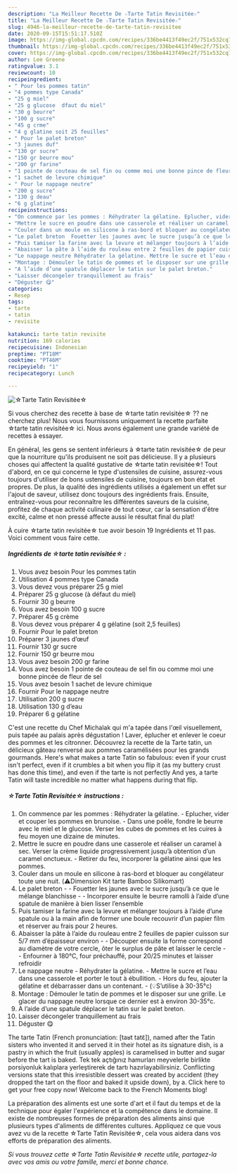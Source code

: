 ```yaml
---
description: "La Meilleur Recette De ☆Tarte Tatin Revisitée☆"
title: "La Meilleur Recette De ☆Tarte Tatin Revisitée☆"
slug: 4946-la-meilleur-recette-de-tarte-tatin-revisitee
date: 2020-09-15T15:51:17.510Z
image: https://img-global.cpcdn.com/recipes/336be4413f49ec2f/751x532cq70/☆tarte-tatin-revisitee☆-photo-principale-de-la-recette.jpg
thumbnail: https://img-global.cpcdn.com/recipes/336be4413f49ec2f/751x532cq70/☆tarte-tatin-revisitee☆-photo-principale-de-la-recette.jpg
cover: https://img-global.cpcdn.com/recipes/336be4413f49ec2f/751x532cq70/☆tarte-tatin-revisitee☆-photo-principale-de-la-recette.jpg
author: Lee Greene
ratingvalue: 3.1
reviewcount: 10
recipeingredient:
- " Pour les pommes tatin"
- "4 pommes type Canada"
- "25 g miel"
- "25 g glucose  dfaut du miel"
- "30 g beurre"
- "100 g sucre"
- "45 g crme"
- "4 g glatine soit 25 feuilles"
- " Pour le palet breton"
- "3 jaunes duf"
- "130 gr sucre"
- "150 gr beurre mou"
- "200 gr farine"
- "1 pointe de couteau de sel fin ou comme moi une bonne pince de fleur de sel"
- "1 sachet de levure chimique"
- " Pour le nappage neutre"
- "200 g sucre"
- "130 g deau"
- "6 g glatine"
recipeinstructions:
- "On commence par les pommes : Réhydrater la gélatine. Eplucher, vider et couper les pommes en brunoise. Dans une poêle, fondre le beurre avec le miel et le glucose. Verser les cubes de pommes et les cuires à feu moyen une dizaine de minutes."
- "Mettre le sucre en poudre dans une casserole et réaliser un caramel à sec. Verser la crème liquide progressivement jusqu’à obtention d’un caramel onctueux. Retirer du feu, incorporer la gélatine ainsi que les pommes."
- "Couler dans un moule en silicone à ras-bord et bloquer au congélateur toute une nuit. (⚠️Dimension Kit tarte Bamboo Silikomart)"
- "Le palet breton  Fouetter les jaunes avec le sucre jusqu’à ce que le mélange blanchisse  Incorporer ensuite le beurre ramolli à l’aide d’une spatule de manière à bien lisser l’ensemble"
- "Puis tamiser la farine avec la levure et mélanger toujours à l’aide d’une spatule ou à la main afin de former une boule recouvrir d’un papier film et réserver au frais pour 2 heures."
- "Abaisser la pâte à l’aide du rouleau entre 2 feuilles de papier cuisson sur 5/7 mm d’épaisseur environ  Découper ensuite la forme correspond au diamètre de votre cercle, ôter le surplus de pâte et laisser le cercle  Enfourner à 180°C, four préchauffé, pour 20/25 minutes et laisser refroidir"
- "Le nappage neutre Réhydrater la gélatine. Mettre le sucre et l’eau dans une casserole et porter le tout à ébullition. Hors du feu, ajouter la gélatine et débarrasser dans un contenant. (💡S’utilise à 30-35°c)"
- "Montage : Démouler le tatin de pommes et le disposer sur une grille. Le glacer du nappage neutre lorsque ce dernier est à environ 30-35°c."
- "A l’aide d’une spatule déplacer le tatin sur le palet breton."
- "Laisser décongeler tranquillement au frais"
- "Déguster 😋"
categories:
- Resep
tags:
- tarte
- tatin
- revisite

katakunci: tarte tatin revisite 
nutrition: 169 calories
recipecuisine: Indonesian
preptime: "PT18M"
cooktime: "PT46M"
recipeyield: "1"
recipecategory: Lunch

---
```



![☆Tarte Tatin Revisitée☆](https://img-global.cpcdn.com/recipes/336be4413f49ec2f/751x532cq70/☆tarte-tatin-revisitee☆-photo-principale-de-la-recette.jpg)

Si vous cherchez des recette à base de ☆tarte tatin revisitée☆ ?? ne cherchez plus! Nous vous fournissons uniquement la recette parfaite ☆tarte tatin revisitée☆ ici. Nous avons également une grande variété de recettes à essayer.

En général, les gens se sentent inférieurs à ☆tarte tatin revisitée☆ de peur que la nourriture qu'ils produisent ne soit pas délicieuse. Il y a plusieurs choses qui affectent la qualité gustative de ☆tarte tatin revisitée☆! Tout d'abord, en ce qui concerne le type d'ustensiles de cuisine, assurez-vous toujours d'utiliser de bons ustensiles de cuisine, toujours en bon état et propres. De plus, la qualité des ingrédients utilisés a également un effet sur l'ajout de saveur, utilisez donc toujours des ingrédients frais. Ensuite, entraînez-vous pour reconnaître les différentes saveurs de la cuisine, profitez de chaque activité culinaire de tout cœur, car la sensation d'être excité, calme et non pressé affecte aussi le résultat final du plat!

<!--inarticleads1-->

À cuire ☆tarte tatin revisitée☆ tue avoir besoin 19 Ingrédients et 11 pas. Voici comment vous faire cette.

##### Ingrédients de ☆tarte tatin revisitée☆ :

1. Vous avez besoin  Pour les pommes tatin
1. Utilisation 4 pommes type Canada
1. Vous devez vous préparer 25 g miel
1. Préparer 25 g glucose (à défaut du miel)
1. Fournir 30 g beurre
1. Vous avez besoin 100 g sucre
1. Préparer 45 g crème
1. Vous devez vous préparer 4 g gélatine (soit 2,5 feuilles)
1. Fournir  Pour le palet breton
1. Préparer 3 jaunes d’œuf
1. Fournir 130 gr sucre
1. Fournir 150 gr beurre mou
1. Vous avez besoin 200 gr farine
1. Vous avez besoin 1 pointe de couteau de sel fin ou comme moi une bonne pincée de fleur de sel
1. Vous avez besoin 1 sachet de levure chimique
1. Fournir  Pour le nappage neutre
1. Utilisation 200 g sucre
1. Utilisation 130 g d’eau
1. Préparer 6 g gélatine


C&#39;est une recette du Chef Michalak qui m&#39;a tapée dans l&#39;œil visuellement, puis tapée au palais après dégustation ! Laver, éplucher et enlever le coeur des pommes et les citronner. Découvrez la recette de la Tarte tatin, un délicieux gâteau renversé aux pommes caramélisées pour les grands gourmands. Here&#39;s what makes a tarte Tatin so fabulous: even if your crust isn&#39;t perfect, even if it crumbles a bit when you flip it (as my buttery crust has done this time), and even if the tarte is not perfectly And yes, a tarte Tatin will taste incredible no matter what happens during that flip. 

<!--inarticleads2-->

##### ☆Tarte Tatin Revisitée☆ instructions :

1. On commence par les pommes : Réhydrater la gélatine. - Eplucher, vider et couper les pommes en brunoise. - Dans une poêle, fondre le beurre avec le miel et le glucose. Verser les cubes de pommes et les cuires à feu moyen une dizaine de minutes.
1. Mettre le sucre en poudre dans une casserole et réaliser un caramel à sec. Verser la crème liquide progressivement jusqu’à obtention d’un caramel onctueux. - Retirer du feu, incorporer la gélatine ainsi que les pommes.
1. Couler dans un moule en silicone à ras-bord et bloquer au congélateur toute une nuit. (⚠️Dimension Kit tarte Bamboo Silikomart)
1. Le palet breton -  - Fouetter les jaunes avec le sucre jusqu’à ce que le mélange blanchisse -  - Incorporer ensuite le beurre ramolli à l’aide d’une spatule de manière à bien lisser l’ensemble
1. Puis tamiser la farine avec la levure et mélanger toujours à l’aide d’une spatule ou à la main afin de former une boule recouvrir d’un papier film et réserver au frais pour 2 heures.
1. Abaisser la pâte à l’aide du rouleau entre 2 feuilles de papier cuisson sur 5/7 mm d’épaisseur environ -  - Découper ensuite la forme correspond au diamètre de votre cercle, ôter le surplus de pâte et laisser le cercle -  - Enfourner à 180°C, four préchauffé, pour 20/25 minutes et laisser refroidir
1. Le nappage neutre - Réhydrater la gélatine. - Mettre le sucre et l’eau dans une casserole et porter le tout à ébullition. - Hors du feu, ajouter la gélatine et débarrasser dans un contenant. - (💡S’utilise à 30-35°c)
1. Montage : Démouler le tatin de pommes et le disposer sur une grille. Le glacer du nappage neutre lorsque ce dernier est à environ 30-35°c.
1. A l’aide d’une spatule déplacer le tatin sur le palet breton.
1. Laisser décongeler tranquillement au frais
1. Déguster 😋


The tarte Tatin (French pronunciation: [taʁt tatɛ̃]), named after the Tatin sisters who invented it and served it in their hotel as its signature dish, is a pastry in which the fruit (usually apples) is caramelised in butter and sugar before the tart is baked. Tek tek açtığınız hamurları meyvelerle birlikte porsiyonluk kalıplara yerleştirerek de tartı hazırlayabilirsiniz. Conflicting versions state that this irresistible dessert was created by accident (they dropped the tart on the floor and baked it upside down), by a. Click here to get your free copy now! Welcome back to the French Moments blog! 

<!--inarticleads1-->

<p>
La préparation des aliments est une sorte d'art et il faut du temps et de la technique pour égaler l'expérience et la compétence dans le domaine. Il existe de nombreuses formes de préparation des aliments ainsi que plusieurs types d'aliments de différentes cultures. Appliquez ce que vous avez vu de la recette ☆Tarte Tatin Revisitée☆, cela vous aidera dans vos efforts de préparation des aliments.
</p>

<p>
<i>Si vous trouvez cette ☆Tarte Tatin Revisitée☆ recette utile, partagez-la avec vos amis ou votre famille, merci et bonne chance.</i>
</p>
